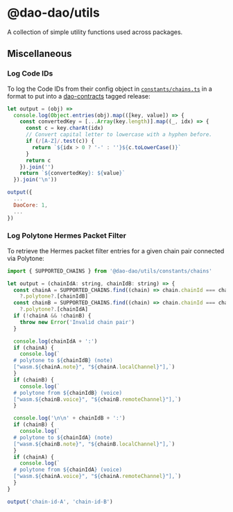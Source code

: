 # @dao-dao/utils

A collection of simple utility functions used across packages.

## Miscellaneous

### Log Code IDs

To log the Code IDs from their config object in
[`constants/chains.ts`](./constants/chains.ts) in a format to put into a
[dao-contracts](https://github.com/DA0-DA0/dao-contracts/releases) tagged
release:

```js
let output = (obj) =>
  console.log(Object.entries(obj).map(([key, value]) => {
    const convertedKey = [...Array(key.length)].map((_, idx) => {
      const c = key.charAt(idx)
      // Convert capital letter to lowercase with a hyphen before.
      if (/[A-Z]/.test(c)) {
        return `${idx > 0 ? '-' : ''}${c.toLowerCase()}`
      }
      return c
    }).join('')
    return `${convertedKey}: ${value}`
  }).join('\n'))

output({
  ...
  DaoCore: 1,
  ...
})
```

### Log Polytone Hermes Packet Filter

To retrieve the Hermes packet filter entries for a given chain pair connected
via Polytone:

```js
import { SUPPORTED_CHAINS } from '@dao-dao/utils/constants/chains'

let output = (chainIdA: string, chainIdB: string) => {
  const chainA = SUPPORTED_CHAINS.find((chain) => chain.chainId === chainIdA)
    ?.polytone?.[chainIdB]
  const chainB = SUPPORTED_CHAINS.find((chain) => chain.chainId === chainIdB)
    ?.polytone?.[chainIdA]
  if (!chainA && !chainB) {
    throw new Error('Invalid chain pair')
  }

  console.log(chainIdA + ':')
  if (chainA) {
    console.log(`
  # polytone to ${chainIdB} (note)
  ["wasm.${chainA.note}", "${chainA.localChannel}"],`)
  }
  if (chainB) {
    console.log(`
  # polytone from ${chainIdB} (voice)
  ["wasm.${chainB.voice}", "${chainB.remoteChannel}"],`)
  }

  console.log('\n\n' + chainIdB + ':')
  if (chainB) {
    console.log(`
  # polytone to ${chainIdA} (note)
  ["wasm.${chainB.note}", "${chainB.localChannel}"],`)
  }
  if (chainA) {
    console.log(`
  # polytone from ${chainIdA} (voice)
  ["wasm.${chainA.voice}", "${chainA.remoteChannel}"],`)
  }
}

output('chain-id-A', 'chain-id-B')
```
